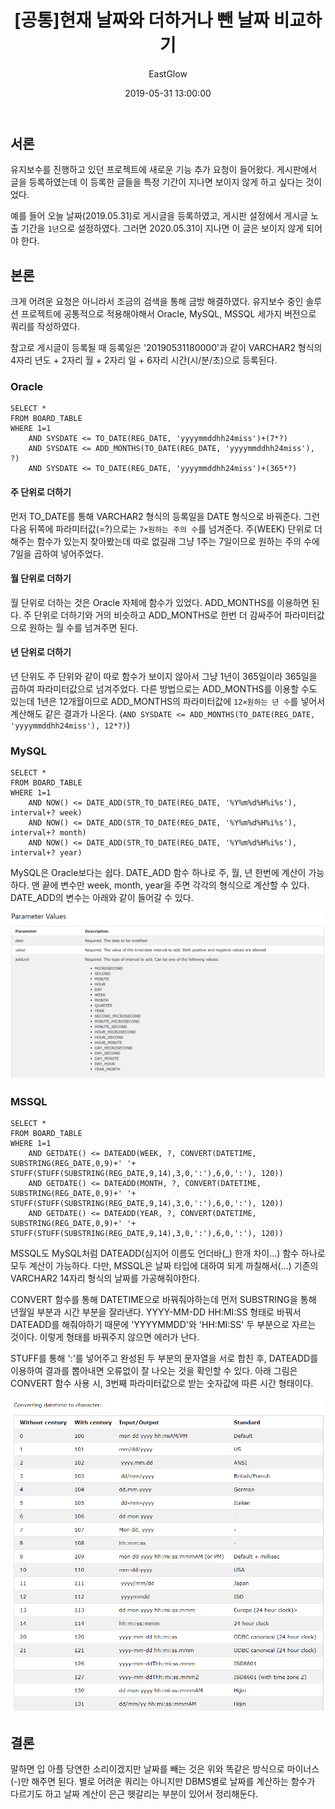 ﻿---
layout: post
title:  "[공통]현재 날짜와 더하거나 뺀 날짜 비교하기"
date:   2019-05-31 13:00:00
author: EastGlow
categories: Data-base
---
## 서론

유지보수를 진행하고 있던 프로젝트에 새로운 기능 추가 요청이 들어왔다. 게시판에서 글을 등록하였는데 이 등록한 글들을 특정 기간이 지나면 보이지 않게 하고 싶다는 것이었다.

예를 들어 오늘 날짜(2019.05.31)로 게시글을 등록하였고, 게시판 설정에서 게시글 노출 기간을 `1년`으로 설정하였다. 그러면 2020.05.31이 지나면 이 글은 보이지 않게 되어야 한다.

## 본론

크게 어려운 요청은 아니라서 조금의 검색을 통해 금방 해결하였다. 유지보수 중인 솔루션 프로젝트에 공통적으로 적용해야해서 Oracle, MySQL, MSSQL 세가지 버전으로 쿼리를 작성하였다.

참고로 게시글이 등록될 때 등록일은 '20190531180000'과 같이 VARCHAR2 형식의 4자리 년도 + 2자리 월 + 2자리 일 + 6자리 시간(시/분/초)으로 등록된다.

### Oracle
```
SELECT *
FROM BOARD_TABLE
WHERE 1=1
    AND SYSDATE <= TO_DATE(REG_DATE, 'yyyymmddhh24miss')+(7*?)
    AND SYSDATE <= ADD_MONTHS(TO_DATE(REG_DATE, 'yyyymmddhh24miss'), ?)
    AND SYSDATE <= TO_DATE(REG_DATE, 'yyyymmddhh24miss')+(365*?)
```

#### 주 단위로 더하기
먼저 TO_DATE를 통해 VARCHAR2 형식의 등록일을 DATE 형식으로 바꿔준다. 그런 다음 뒤쪽에 파라미터값(=?)으로는 `7×원하는 주의 수`를 넘겨준다. 주(WEEK) 단위로 더해주는 함수가 있는지 찾아봤는데 따로 없길래 그냥 1주는 7일이므로 원하는 주의 수에 7일을 곱하여 넣어주었다.

#### 월 단위로 더하기
월 단위로 더하는 것은 Oracle 자체에 함수가 있었다. ADD_MONTHS를 이용하면 된다. 주 단위로 더하기와 거의 비슷하고 ADD_MONTHS로 한번 더 감싸주어 파라미터값으로 원하는 월 수를 넘겨주면 된다.

#### 년 단위로 더하기
년 단위도 주 단위와 같이 따로 함수가 보이지 않아서 그냥 1년이 365일이라 365일을 곱하여 파라미터값으로 넘겨주었다. 다른 방법으로는 ADD_MONTHS를 이용할 수도 있는데 1년은 12개월이므로 ADD_MONTHS의 파라미터값에 `12×원하는 년 수`를 넣어서 계산해도 같은 결과가 나온다. (`AND SYSDATE <= ADD_MONTHS(TO_DATE(REG_DATE, 'yyyymmddhh24miss'), 12*?)`)

### MySQL
```
SELECT *
FROM BOARD_TABLE
WHERE 1=1
    AND NOW() <= DATE_ADD(STR_TO_DATE(REG_DATE, '%Y%m%d%H%i%s'), interval+? week)
    AND NOW() <= DATE_ADD(STR_TO_DATE(REG_DATE, '%Y%m%d%H%i%s'), interval+? month)
    AND NOW() <= DATE_ADD(STR_TO_DATE(REG_DATE, '%Y%m%d%H%i%s'), interval+? year)
```

MySQL은 Oracle보다는 쉽다. DATE_ADD 함수 하나로 주, 월, 년 한번에 계산이 가능하다. 맨 끝에 변수만 week, month, year을 주면 각각의 형식으로 계산할 수 있다. DATE_ADD의 변수는 아래와 같이 들어갈 수 있다.

![](/assets/post/20190531_1.PNG)

### MSSQL
```
SELECT *
FROM BOARD_TABLE
WHERE 1=1
    AND GETDATE() <= DATEADD(WEEK, ?, CONVERT(DATETIME, SUBSTRING(REG_DATE,0,9)+' '+ STUFF(STUFF(SUBSTRING(REG_DATE,9,14),3,0,':'),6,0,':'), 120)) 
    AND GETDATE() <= DATEADD(MONTH, ?, CONVERT(DATETIME, SUBSTRING(REG_DATE,0,9)+' '+ STUFF(STUFF(SUBSTRING(REG_DATE,9,14),3,0,':'),6,0,':'), 120)) 
    AND GETDATE() <= DATEADD(YEAR, ?, CONVERT(DATETIME, SUBSTRING(REG_DATE,0,9)+' '+ STUFF(STUFF(SUBSTRING(REG_DATE,9,14),3,0,':'),6,0,':'), 120)) 
```

MSSQL도 MySQL처럼 DATEADD(심지어 이름도 언더바(_) 한개 차이...) 함수 하나로 모두 계산이 가능하다. 다만, MSSQL은 날짜 타입에 대하여 되게 까칠해서(...) 기존의 VARCHAR2 14자리 형식의 날짜를 가공해줘야한다.

CONVERT 함수를 통해 DATETIME으로 바꿔줘야하는데 먼저 SUBSTRING을 통해 년월일 부분과 시간 부분을 잘라낸다. YYYY-MM-DD HH:MI:SS 형태로 바꿔서 DATEADD를 해줘야하기 때문에 'YYYYMMDD'와 'HH:MI:SS' 두 부분으로 자르는 것이다. 이렇게 형태를 바꿔주지 않으면 에러가 난다.

STUFF를 통해 ':'를 넣어주고 완성된 두 부분의 문자열을 서로 합친 후, DATEADD를 이용하여 결과를 뽑아내면 오류없이 잘 나오는 것을 확인할 수 있다. 아래 그림은 CONVERT 함수 사용 시, 3번째 파라미터값으로 받는 숫자값에 따른 시간 형태이다.

![](/assets/post/20190531_2.png)

## 결론

말하면 입 아플 당연한 소리이겠지만 날짜를 빼는 것은 위와 똑같은 방식으로 마이너스(-)만 해주면 된다. 별로 어려운 쿼리는 아니지만 DBMS별로 날짜를 계산하는 함수가 다르기도 하고 날짜 계산이 은근 헷갈리는 부분이 있어서 정리해둔다.
